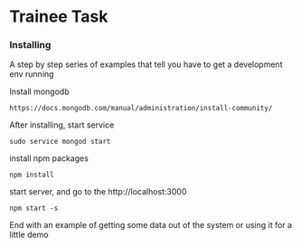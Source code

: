 # Trainee Task

### Installing

A step by step series of examples that tell you have to get a development env running

Install mongodb

```
https://docs.mongodb.com/manual/administration/install-community/
```

After installing, start service

```
sudo service mongod start
```

install npm packages

```
npm install
```

start server, and go to the http://localhost:3000

```
npm start -s
```

End with an example of getting some data out of the system or using it for a little demo
